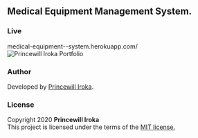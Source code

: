 ## Medical Equipment Management System. 
### Live
medical-equipment--system.herokuapp.com/ \
![Princewill Iroka Portfolio](https://i.imgur.com/rMtLNzL.png)
### Author
Developed by [Princewill Iroka](https://princewilliroka.com/).
### License
Copyright 2020 **Princewill Iroka** \
This project is licensed under the terms of the [MIT license.](https://github.com/PrincewillIroka/Medical-Equipment-Management-System/blob/master/LICENSE)

